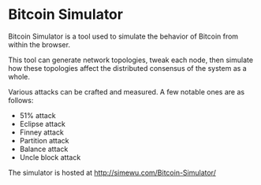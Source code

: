 # Bitcoin Simulator

Bitcoin Simulator is a tool used to simulate the behavior of Bitcoin from within the browser.

This tool can generate network topologies, tweak each node, then simulate how these topologies affect the distributed consensus of the system as a whole.

Various attacks can be crafted and measured. A few notable ones are as follows:
- 51% attack
- Eclipse attack
- Finney attack
- Partition attack
- Balance attack
- Uncle block attack

The simulator is hosted at http://simewu.com/Bitcoin-Simulator/
